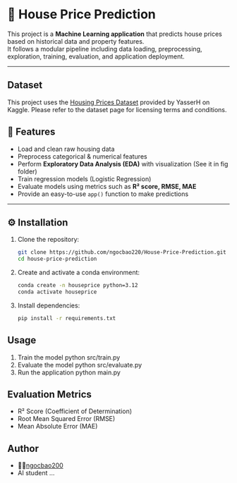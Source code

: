 # 🏡 House Price Prediction

This project is a **Machine Learning application** that predicts house prices based on historical data and property features.  
It follows a modular pipeline including data loading, preprocessing, exploration, training, evaluation, and application deployment.

---

## Dataset
This project uses the [Housing Prices Dataset](https://www.kaggle.com/datasets/yasserh/housing-prices-dataset) provided by YasserH on Kaggle.
Please refer to the dataset page for licensing terms and conditions.

## 🚀 Features

- Load and clean raw housing data  
- Preprocess categorical & numerical features
- Perform **Exploratory Data Analysis (EDA)** with visualization (See it in fig folder)
- Train regression models (Logistic Regression)  
- Evaluate models using metrics such as **R² score, RMSE, MAE**  
- Provide an easy-to-use `app()` function to make predictions  

---

## ⚙️ Installation

1. Clone the repository:
   ```bash
   git clone https://github.com/ngocbao220/House-Price-Prediction.git
   cd house-price-prediction
2. Create and activate a conda environment:
    ```bash
    conda create -n houseprice python=3.12
    conda activate houseprice
3. Install dependencies:
    ```bash
    pip install -r requirements.txt

## Usage
1. Train the model
    python src/train.py
2. Evaluate the model
    python src/evaluate.py
3. Run the application
    python main.py

## Evaluation Metrics
- R² Score (Coefficient of Determination)
- Root Mean Squared Error (RMSE)
- Mean Absolute Error (MAE)

## Author
- 👨‍💻[ngocbao200](https://github.com/ngocbao220)
- AI student ... 
